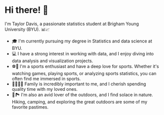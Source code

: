 # Hi there! 👋

I'm Taylor Davis, a passionate statistics student at Brigham Young University (BYU). 📊📈

- 🎓 I'm currently pursuing my degree in Statistics and data science at BYU.
- 💻 I have a strong interest in working with data, and I enjoy diving into data analysis and visualization projects.
- ⚽🏀 I'm a sports enthusiast and have a deep love for sports. Whether it's watching games, playing sports, or analyzing sports statistics, you can often find me immersed in sports. 
- 👨‍👩‍👧‍👦 Family is incredibly important to me, and I cherish spending quality time with my loved ones.
- 🌲🏞️ I'm also an avid lover of the outdoors, and I find solace in nature. Hiking, camping, and exploring the great outdoors are some of my favorite pastimes.

